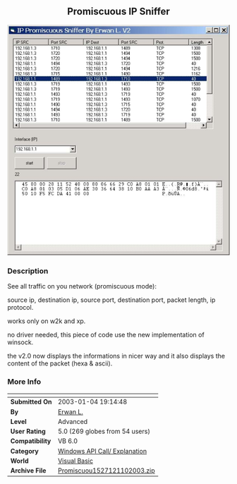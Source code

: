 ﻿<div align="center">

## Promiscuous IP Sniffer

<img src="PIC20031101650509433.jpg">
</div>

### Description

See all traffic on you network (promiscuous mode):

source ip, destination ip, source port, destination port, packet length, ip protocol.

works only on w2k and xp.

no driver needed, this piece of code use the new implementation of winsock.

the v2.0 now displays the informations in nicer way and it also displays the content of the packet (hexa & ascii).
 
### More Info
 


<span>             |<span>
---                |---
**Submitted On**   |2003-01-04 19:14:48
**By**             |[Erwan L\.](https://github.com/Planet-Source-Code/PSCIndex/blob/master/ByAuthor/erwan-l.md)
**Level**          |Advanced
**User Rating**    |5.0 (269 globes from 54 users)
**Compatibility**  |VB 6\.0
**Category**       |[Windows API Call/ Explanation](https://github.com/Planet-Source-Code/PSCIndex/blob/master/ByCategory/windows-api-call-explanation__1-39.md)
**World**          |[Visual Basic](https://github.com/Planet-Source-Code/PSCIndex/blob/master/ByWorld/visual-basic.md)
**Archive File**   |[Promiscuou1527121102003\.zip](https://github.com/Planet-Source-Code/erwan-l-promiscuous-ip-sniffer__1-42170/archive/master.zip)








